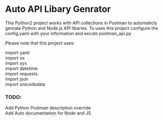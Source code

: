 # Auto API Libary Genrator

This Python2 project works with API collections in Postman to automaticly genrate Python and Node.js API libaries.
To uses this project configure the config.yaml with your information and excute postman_api.py

Please note that this project uses:

import yaml  
import os  
import sys  
import datetime  
import requests  
import json  
import unicodedata  

### TODO:

Add Python Postman description override  
Add Auto documentation for Node and JS  